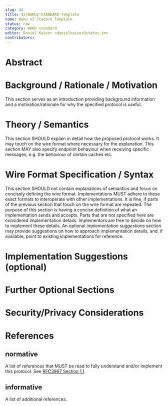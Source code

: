 ```yaml
---
slug: 42
title: 42/WAKU2-STANDARD-Template
name: Waku v2 Stadard Template
status: raw
category: WAKU standard
editor: Daniel Kaiser <danielkaiser@status.im>
contributors:
---
```


# Abstract


# Background / Rationale / Motivation

This section serves as an introduction providing background information and a motivation/rationale for why the specified protocol is useful.

# Theory / Semantics

This section SHOULD explain in detail how the proposed protocol works.
It may touch on the wire format where necessary for the explanation.
This section MAY also specify endpoint behaviour when receiving specific messages, e.g. the behaviour of certain caches etc.

# Wire Format Specification / Syntax

This section SHOULD not contain explanations of semantics and focus on concisely defining the wire format.
Implementations MUST adhere to these exact formats to interoperate with other implementations.
It is fine, if parts of the previous section that touch on the wire format are repeated.
The purpose of this section is having a concise definition of what an implementation sends and accepts.
Parts that are not specified here are considered implementation details. Implementors are free to decide on how to implement these details.
An optional *implementation suggestions* section may provide suggestions on how to approach implementation details, and, if available, point to existing implementations for reference.

# Implementation Suggestions (optional)


# Further Optional Sections


# Security/Privacy Considerations


# References

## normative
A list of references that MUST be read to fully understand and/or implement this protocol.
See [RFC3967 Section 1.1](https://datatracker.ietf.org/doc/html/rfc3967#section-1.1).

## informative
A list of additional references.
